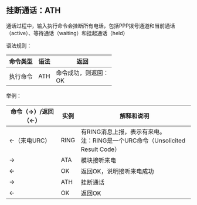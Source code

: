 ## 挂断通话：ATH

通话过程中，输入执行命令会挂断所有电话，包括PPP拨号通道和当前通话（active）、等待通话（waiting）和挂起通话（held）

语法规则：

| 命令类型 | 语法 | 返回                     |
| -------- | ---- | ------------------------ |
| 执行命令 | ATH  | 命令成功，则返回：<br>OK |

 

举例：

| 命令（→）/返回（←） | 实例 | 解释和说明                                                   |
| ------------------- | ---- | ------------------------------------------------------------ |
| <-（来电URC）       | RING | 有RING消息上报，表示有来电。<br>注：RING是一个URC命令（Unsolicited Result Code） |
| ->                  | ATA  | 模块接听来电                                                 |
| <-                  | OK   | 返回OK，说明接听来电成功                                     |
| ->                  | ATH  | 挂断通话                                                     |
| <-                  | OK   | 返回OK                                                       |
